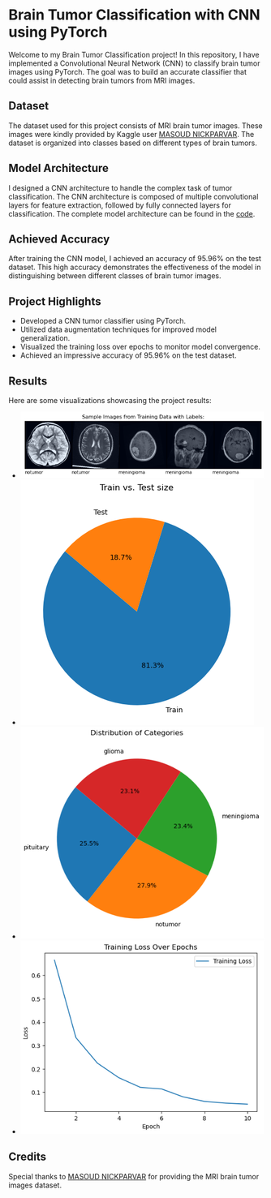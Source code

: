 # Brain Tumor Classification with CNN using PyTorch

Welcome to my Brain Tumor Classification project! In this repository, I have implemented a Convolutional Neural Network (CNN) to classify brain tumor images using PyTorch. The goal was to build an accurate classifier that could assist in detecting brain tumors from MRI images.

## Dataset

The dataset used for this project consists of MRI brain tumor images. These images were kindly provided by Kaggle user [MASOUD NICKPARVAR](https://www.kaggle.com/datasets/masoudnickparvar/brain-tumor-mri-dataset). The dataset is organized into classes based on different types of brain tumors.

## Model Architecture

I designed a CNN architecture to handle the complex task of tumor classification. The CNN architecture is composed of multiple convolutional layers for feature extraction, followed by fully connected layers for classification. The complete model architecture can be found in the [code](brain-tumor-classifier-cnn-pytorch-acc-0-96.ipynb).

## Achieved Accuracy

After training the CNN model, I achieved an accuracy of 95.96% on the test dataset. This high accuracy demonstrates the effectiveness of the model in distinguishing between different classes of brain tumor images.

## Project Highlights

- Developed a CNN tumor classifier using PyTorch.
- Utilized data augmentation techniques for improved model generalization.
- Visualized the training loss over epochs to monitor model convergence.
- Achieved an impressive accuracy of 95.96% on the test dataset.

## Results

Here are some visualizations showcasing the project results:

- ![Sample MRI Images](images/sample_MRI_images.PNG)
- ![Train-Test Ratio Image](images/train_test_ratio.PNG)
- ![Class Ratio in Training Set Image](images/train_class_ratio.PNG)
- ![Train Loss Over Epoch Image](images/loss_plot.PNG)

## Credits

Special thanks to [MASOUD NICKPARVAR](https://www.kaggle.com/datasets/masoudnickparvar/brain-tumor-mri-dataset) for providing the MRI brain tumor images dataset.

